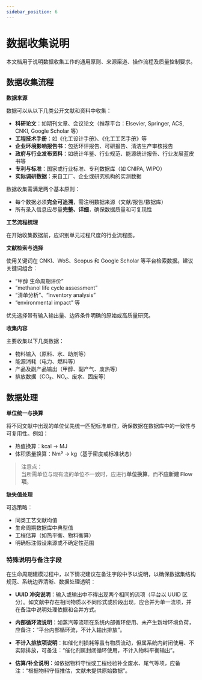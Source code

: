 ```yaml
---
sidebar_position: 6
---
```


# 数据收集说明

本文档用于说明数据收集工作的通用原则、来源渠道、操作流程及质量控制要求。

## 数据收集流程

**数据来源**

数据可以从以下几类公开文献和资料中收集：

- **科研论文**：如期刊文章、会议论文（推荐平台：Elsevier, Springer, ACS, CNKI, Google Scholar 等）
- **工程技术手册**：如《化工设计手册》、《化工工艺手册》等
- **企业环境影响报告书**：包括环评报告、可研报告、清洁生产审核报告
- **政府与行业发布资料**：如统计年鉴、行业规范、能源统计报告、行业发展蓝皮书等
- **专利与标准**：国家或行业标准、专利数据库（如 CNIPA, WIPO）
-  **实际调研数据**：来自工厂、企业或研究机构的实测数据

数据收集需满足两个基本原则：

- 每个数据必须**完全可追溯**，需注明数据来源（文献/报告/数据库）
- 所有录入信息应尽量**完整、详细**，确保数据质量和可复现性


**工艺流程梳理**

在开始收集数据前，应识别单元过程尺度的行业流程图。

**文献检索与选择**

使用关键词在 CNKI、WoS、Scopus 和 Google Scholar 等平台检索数据。建议关键词组合：

- “甲醇 生命周期评价”
- “methanol life cycle assessment”
- “清单分析”、“inventory analysis”
- “environmental impact” 等

优先选择带有输入输出量、边界条件明确的原始或高质量研究。

**收集内容**

主要收集以下几类数据：

- 物料输入（原料、水、助剂等）
- 能源消耗（电力、燃料等）
- 产品及副产品输出（甲醇、副产气、废热等）
- 排放数据（CO₂、NOₓ、废水、固废等）

## 数据处理

**单位统一与换算**

将不同文献中出现的单位优先统一匹配标准单位，确保数据在数据库中的一致性与可复用性。例如：

- 热值换算：kcal → MJ
- 体积质量换算：Nm³ → kg（基于密度或标准状态）


>注意点：    
当所需单位与现有流的单位不一致时，应进行**单位换算**，而**不应新建 Flow 项**。


**缺失值处理**

可选策略：

- 同类工艺文献均值
- 生命周期数据库中典型值
- 工程估算（如热平衡、物料衡算）
- 明确标注假设来源或不确定性范围

### 特殊说明与备注字段

在生命周期建模过程中，以下情况建议在备注字段中予以说明，以确保数据集结构规范、系统边界清晰、数据处理透明：

- **UUID 冲突说明**：输入或输出中不得出现两个相同的流项（平台以 UUID 区分）。如文献中存在相同物质以不同形式或阶段出现，应合并为单一流项，并在备注中说明处理依据和合并方式。

- **内部循环流说明**：如蒸汽等流项在系统内部循环使用、未产生新增环境负荷，应备注：“平台内部循环流，不计入输出排放”。

- **不计入排放项说明**：如催化剂损耗等虽有物质流动，但属系统内封闭使用、不实际排放，可备注：“催化剂属封闭循环使用，不计入物料平衡输出”。

- **估算/补全说明**：如依据物料守恒或工程经验补全废水、尾气等项，应备注：“根据物料守恒推估，文献未提供原始数据”。




